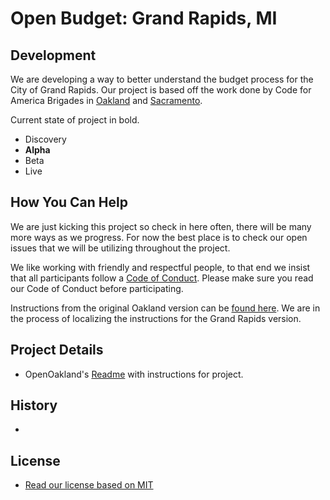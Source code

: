 

# Open Budget: Grand Rapids, MI



## Development

We are developing a way to better understand the budget process for the City of Grand Rapids. Our project is based off the work done by Code for America Brigades in [Oakland](http://openbudgetoakland.org/) and [Sacramento](http://openbudgetsac.org/).

Current state of project in bold.

- Discovery
- **Alpha**
- Beta
- Live

## How You Can Help

We are just kicking this project so check in here often, there will be many more ways as we progress. For now the best place is to check our open issues that we will be utilizing throughout the project.

We like working with friendly and respectful people, to that end we insist that all participants follow a [Code of Conduct](https://github.com/friendlycode/codeofconduct/blob/master/README.md). Please make sure you read our Code of Conduct before participating.

Instructions from the original Oakland version can be [found here](https://github.com/friendlycode/openbudgetgr/blob/master/Install_instructions.md). We are in the process of localizing the instructions for the Grand Rapids version.

## Project Details

- OpenOakland's [Readme](https://github.com/friendlycode/openbudgetgr/blob/master/Oakland_README.md) with instructions for project.



## History

- ​

## License

- [Read our license based on MIT](https://github.com/friendlycode/openbudgetgr/blob/master/License.md)
